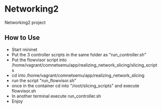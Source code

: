 # Networking2
Networking2 project


## How to Use
- Start mininet
- Put the 3 controller scripts in the same folder as "run_controller.sh"
- Put the flowvisor script into /home/vagrant/comnetsemu/app/realizing_network_slicing/slicing_scripts
- cd into /home/vagrant/comnetsemu/app/realizing_network_slicing
- run the script "run_flowvisor.sh"
- once in the container cd into "/root/slicing_scripts" and execute flowvisor.sh
- In another terminal execute run_controller.sh
- Enjoy

